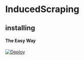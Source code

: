# InducedScraping


## installing

#### The Easy Way

[![Deploy](https://www.herokucdn.com/deploy/button.svg)](https://heroku.com/deploy?template=https://github.com/BGHRFF/Tool)

